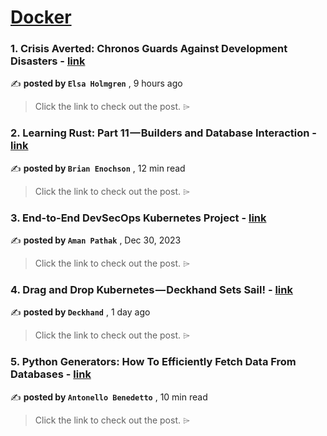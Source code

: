 
<h1><a href=https://medium.com/tag/docker/recommended target="_blank" rel="noopener noreferrer">Docker</a></h1>
<h3>1. Crisis Averted: Chronos Guards Against Development Disasters - <a href=https://medium.com/@holmgren.e/crisis-averted-chronos-guards-against-development-disasters-8f3653f3c136?source=tag_recommended_feed---------0-84----------docker----------82554b2d_4d5f_4ba6_a0ca_5a51f3cdaa83------- target="_blank" rel="noopener noreferrer">link</a></h3>

✍️ **posted by `Elsa Holmgren`** <date> , 9 hours ago</date>

<blockquote>Click the link to check out the post. ⌲</blockquote>

<h3>2. Learning Rust: Part 11 — Builders and Database Interaction - <a href=https://medium.com/gitconnected/learning-rust-part-11-builders-and-database-interaction-2c1f3207b6a2?source=tag_recommended_feed---------1-107----------docker----------82554b2d_4d5f_4ba6_a0ca_5a51f3cdaa83------- target="_blank" rel="noopener noreferrer">link</a></h3>

✍️ **posted by `Brian Enochson`** <date> , 12 min read</date>

<blockquote>Click the link to check out the post. ⌲</blockquote>

<h3>3. End-to-End DevSecOps Kubernetes Project - <a href=https://medium.com/devops-dev/end-to-end-devsecops-kubernetes-project-4259f90722ef?source=tag_recommended_feed---------2-85----------docker----------82554b2d_4d5f_4ba6_a0ca_5a51f3cdaa83------- target="_blank" rel="noopener noreferrer">link</a></h3>

✍️ **posted by `Aman Pathak`** <date> , Dec 30, 2023</date>

<blockquote>Click the link to check out the post. ⌲</blockquote>

<h3>4. Drag and Drop Kubernetes — Deckhand Sets Sail! - <a href=https://medium.com/@deckhanddev/drag-and-drop-kubernetes-deckhand-sets-sail-4a22f83fac21?source=tag_recommended_feed---------3-84----------docker----------82554b2d_4d5f_4ba6_a0ca_5a51f3cdaa83------- target="_blank" rel="noopener noreferrer">link</a></h3>

✍️ **posted by `Deckhand`** <date> , 1 day ago</date>

<blockquote>Click the link to check out the post. ⌲</blockquote>

<h3>5. Python Generators: How To Efficiently Fetch Data From Databases - <a href=https://medium.com/gitconnected/python-generators-how-to-efficiently-fetch-data-from-databases-25f1947f56c0?source=tag_recommended_feed---------4-107----------docker----------82554b2d_4d5f_4ba6_a0ca_5a51f3cdaa83------- target="_blank" rel="noopener noreferrer">link</a></h3>

✍️ **posted by `Antonello Benedetto`** <date> , 10 min read</date>

<blockquote>Click the link to check out the post. ⌲</blockquote>

